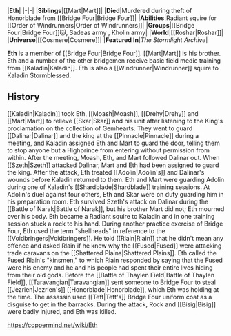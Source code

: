 |**Eth**|
|-|-|
|**Siblings**|[[Mart\|Mart]]|
|**Died**|Murdered during theft of Honorblade from [[Bridge Four\|Bridge Four]]|
|**Abilities**|Radiant squire for [[Order of Windrunners\|Order of Windrunners]]|
|**Groups**|[[Bridge Four\|Bridge Four]]🐱︎, Sadeas army , Kholin army|
|**World**|[[Roshar\|Roshar]]|
|**Universe**|[[Cosmere\|Cosmere]]|
|**Featured In**|*The Stormlight Archive*|

**Eth** is a member of [[Bridge Four\|Bridge Four]].
[[Mart\|Mart]] is his brother. Eth and a number of the other bridgemen receive basic field medic training from [[Kaladin\|Kaladin]]. Eth is also a [[Windrunner\|Windrunner]] squire to Kaladin Stormblessed.

## History
[[Kaladin\|Kaladin]] took Eth, [[Moash\|Moash]], [[Drehy\|Drehy]] and [[Mart\|Mart]] to relieve [[Skar\|Skar]] and his unit after listening to the King's proclamation on the collection of Gemhearts. They went to guard [[Dalinar\|Dalinar]] and the king at the [[Pinnacle\|Pinnacle]] during a meeting, and Kaladin assigned Eth and Mart to guard the door, telling them to stop anyone but a Highprince from entering without permission from within. After the meeting, Moash, Eth, and Mart followed Dalinar out.
When [[Szeth\|Szeth]] attacked Dalinar, Mart and Eth had been assigned to guard the king. After the attack, Eth treated [[Adolin\|Adolin's]] and Dalinar's wounds before Kaladin returned to them.
Eth and Mart were guarding Adolin during one of Kaladin's [[Shardblade\|Shardblade]] training sessions.
At Adolin's duel against four others, Eth and Skar were on duty guarding him in his preparation room.
Eth survived Szeth's attack on Dalinar during the [[Battle of Narak\|Battle of Narak]], but his brother Mart did not; Eth mourned over his body.
Eth became a Radiant squire to Kaladin and in one training session stuck a rock to his hand.
During another practice exercise of Bridge Four, Eth used the term "shellheads" in reference to the [[Voidbringers\|Voidbringers]]. He told [[Rlain\|Rlain]] that he didn't mean any offence and asked Rlain if he knew why the [[Fused\|Fused]] were attacking trade caravans on the [[Shattered Plains\|Shattered Plains]]. Eth called the Fused Rlain's "kinsmen," to which Rlain responded by saying that the Fused were his enemy and he and his people had spent their entire lives hiding from their old gods.
Before the [[Battle of Thaylen Field\|Battle of Thaylen Field]], [[Taravangian\|Taravangian]] sent someone to Bridge Four to steal [[Jezrien\|Jezrien's]] [[Honorblade\|Honorblade]], which Eth was holding at the time. The assassin used [[Teft\|Teft's]] Bridge Four uniform coat as a disguise to get in the barracks. During the attack, Rock and [[Bisig\|Bisig]] were badly injured, and Eth was killed.



https://coppermind.net/wiki/Eth